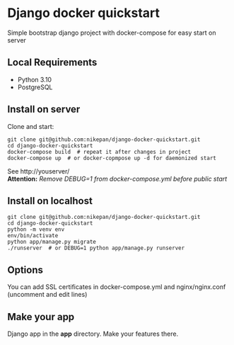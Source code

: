 # Django docker quickstart
Simple bootstrap django project with docker-compose for easy start on server

## Local Requirements
- Python 3.10
- PostgreSQL


## Install on server
Clone and start:
```
git clone git@github.com:nikepan/django-docker-quickstart.git  
cd django-docker-quickstart  
docker-compose build  # repeat it after changes in project
docker-compose up  # or docker-copmpose up -d for daemonized start
```
See http://youserver/  
**Attention:** *Remove DEBUG=1 from docker-compose.yml before public start*  

## Install on localhost
```
git clone git@github.com:nikepan/django-docker-quickstart.git  
cd django-docker-quickstart
python -m venv env
env/bin/activate
python app/manage.py migrate
./runserver  # or DEBUG=1 python app/manage.py runserver   
```

## Options
You can add SSL certificates in docker-compose.yml and nginx/nginx.conf (uncomment and edit lines)

## Make your app
Django app in the **app** directory. Make your features there.

